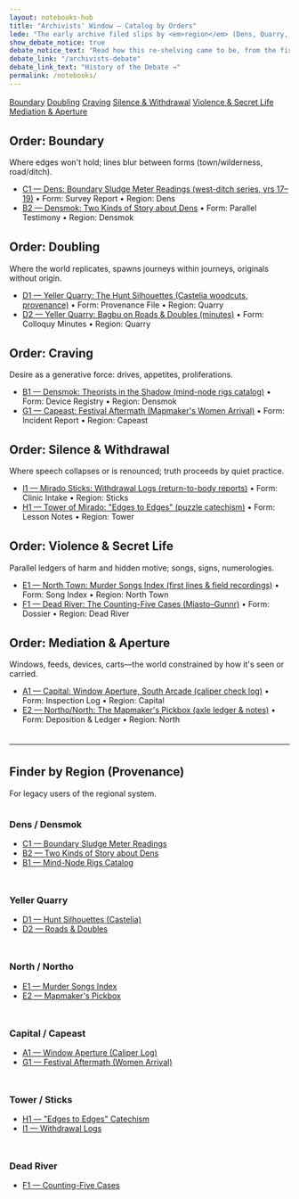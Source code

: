 ```yaml
---
layout: notebooks-hub
title: "Archivists' Window — Catalog by Orders"
lede: "The early archive filed slips by <em>region</em> (Dens, Quarry, Capital, etc.). This catalog adopts the <em>Orders</em> proposed in the South Arcade memorandum: we shelve by what reality a slip performs (boundary, doubling, craving, silence, violence, mediation), with region kept as secondary provenance."
show_debate_notice: true
debate_notice_text: "Read how this re-shelving came to be, from the first regional drawers to the present \"Orders.\""
debate_link: "/archivists-debate"
debate_link_text: "History of the Debate →"
permalink: /notebooks/
---
```


<!-- quick index: by order -->
<nav aria-label="Orders index" style="margin:1rem 0;">
  <a class="quickkit-pill" href="#order-boundary">Boundary</a>
  <a class="quickkit-pill" href="#order-doubling">Doubling</a>
  <a class="quickkit-pill" href="#order-craving">Craving</a>
  <a class="quickkit-pill" href="#order-silence">Silence &amp; Withdrawal</a>
  <a class="quickkit-pill" href="#order-violence">Violence &amp; Secret Life</a>
  <a class="quickkit-pill" href="#order-mediation">Mediation &amp; Aperture</a>
</nav>

<!-- ORDER: Boundary -->
<section id="order-boundary" style="margin-top:2rem;">
  <h2>Order: Boundary</h2>
  <p class="section-blurb">Where edges won't hold; lines blur between forms (town/wilderness, road/ditch).</p>
  <ul class="link-list">
    <li>
      <a href="{{ '/notebooks/archivist-c1' | relative_url }}">C1 — Dens: Boundary Sludge Meter Readings (west-ditch series, yrs 17–19)</a>
      <span class="meta"> • Form: Survey Report • Region: Dens</span>
    </li>
    <li>
      <a href="{{ '/notebooks/archivist-b2' | relative_url }}">B2 — Densmok: Two Kinds of Story about Dens</a>
      <span class="meta"> • Form: Parallel Testimony • Region: Densmok</span>
    </li>
  </ul>
</section>

<!-- ORDER: Doubling -->
<section id="order-doubling" style="margin-top:2rem;">
  <h2>Order: Doubling</h2>
  <p class="section-blurb">Where the world replicates, spawns journeys within journeys, originals without origin.</p>
  <ul class="link-list">
    <li>
      <a href="{{ '/notebooks/archivist-d1' | relative_url }}">D1 — Yeller Quarry: The Hunt Silhouettes (Castelia woodcuts, provenance)</a>
      <span class="meta"> • Form: Provenance File • Region: Quarry</span>
    </li>
    <li>
      <a href="{{ '/notebooks/archivist-d2' | relative_url }}">D2 — Yeller Quarry: Bagbu on Roads &amp; Doubles (minutes)</a>
      <span class="meta"> • Form: Colloquy Minutes • Region: Quarry</span>
    </li>
  </ul>
</section>

<!-- ORDER: Craving -->
<section id="order-craving" style="margin-top:2rem;">
  <h2>Order: Craving</h2>
  <p class="section-blurb">Desire as a generative force: drives, appetites, proliferations.</p>
  <ul class="link-list">
    <li>
      <a href="{{ '/notebooks/archivist-b1' | relative_url }}">B1 — Densmok: Theorists in the Shadow (mind-node rigs catalog)</a>
      <span class="meta"> • Form: Device Registry • Region: Densmok</span>
    </li>
    <li>
      <a href="{{ '/notebooks/archivist-g1' | relative_url }}">G1 — Capeast: Festival Aftermath (Mapmaker's Women Arrival)</a>
      <span class="meta"> • Form: Incident Report • Region: Capeast</span>
    </li>
  </ul>
</section>

<!-- ORDER: Silence & Withdrawal -->
<section id="order-silence" style="margin-top:2rem;">
  <h2>Order: Silence &amp; Withdrawal</h2>
  <p class="section-blurb">Where speech collapses or is renounced; truth proceeds by quiet practice.</p>
  <ul class="link-list">
    <li>
      <a href="{{ '/notebooks/archivist-i1' | relative_url }}">I1 — Mirado Sticks: Withdrawal Logs (return-to-body reports)</a>
      <span class="meta"> • Form: Clinic Intake • Region: Sticks</span>
    </li>
    <li>
      <a href="{{ '/notebooks/archivist-h1' | relative_url }}">H1 — Tower of Mirado: "Edges to Edges" (puzzle catechism)</a>
      <span class="meta"> • Form: Lesson Notes • Region: Tower</span>
    </li>
  </ul>
</section>

<!-- ORDER: Violence & Secret Life -->
<section id="order-violence" style="margin-top:2rem;">
  <h2>Order: Violence &amp; Secret Life</h2>
  <p class="section-blurb">Parallel ledgers of harm and hidden motive; songs, signs, numerologies.</p>
  <ul class="link-list">
    <li>
      <a href="{{ '/notebooks/archivist-e1' | relative_url }}">E1 — North Town: Murder Songs Index (first lines &amp; field recordings)</a>
      <span class="meta"> • Form: Song Index • Region: North Town</span>
    </li>
    <li>
      <a href="{{ '/notebooks/archivist-f1' | relative_url }}">F1 — Dead River: The Counting-Five Cases (Miasto–Gunnr)</a>
      <span class="meta"> • Form: Dossier • Region: Dead River</span>
    </li>
  </ul>
</section>

<!-- ORDER: Mediation & Aperture -->
<section id="order-mediation" style="margin-top:2rem;">
  <h2>Order: Mediation &amp; Aperture</h2>
  <p class="section-blurb">Windows, feeds, devices, carts—the world constrained by how it's seen or carried.</p>
  <ul class="link-list">
    <li>
      <a href="{{ '/notebooks/archivist-a1' | relative_url }}">A1 — Capital: Window Aperture, South Arcade (caliper check log)</a>
      <span class="meta"> • Form: Inspection Log • Region: Capital</span>
    </li>
    <li>
      <a href="{{ '/notebooks/archivist-e2' | relative_url }}">E2 — Northo/North: The Mapmaker's Pickbox (axle ledger &amp; notes)</a>
      <span class="meta"> • Form: Deposition &amp; Ledger • Region: North</span>
    </li>
  </ul>
</section>

<hr style="margin:2.25rem 0;"/>

<!-- Secondary finder: by region -->
<h2>Finder by Region (Provenance)</h2>
<p class="section-blurb">For legacy users of the regional system.</p>
<div class="grid-2" style="display:grid;grid-template-columns:repeat(auto-fit,minmax(260px,1fr));gap:0.75rem;">
  <div class="region-card">
    <h3>Dens / Densmok</h3>
    <ul class="link-list small">
      <li><a href="{{ '/notebooks/archivist-c1' | relative_url }}">C1 — Boundary Sludge Meter Readings</a></li>
      <li><a href="{{ '/notebooks/archivist-b2' | relative_url }}">B2 — Two Kinds of Story about Dens</a></li>
      <li><a href="{{ '/notebooks/archivist-b1' | relative_url }}">B1 — Mind-Node Rigs Catalog</a></li>
    </ul>
  </div>
  <div class="region-card">
    <h3>Yeller Quarry</h3>
    <ul class="link-list small">
      <li><a href="{{ '/notebooks/archivist-d1' | relative_url }}">D1 — Hunt Silhouettes (Castelia)</a></li>
      <li><a href="{{ '/notebooks/archivist-d2' | relative_url }}">D2 — Roads &amp; Doubles</a></li>
    </ul>
  </div>
  <div class="region-card">
    <h3>North / Northo</h3>
    <ul class="link-list small">
      <li><a href="{{ '/notebooks/archivist-e1' | relative_url }}">E1 — Murder Songs Index</a></li>
      <li><a href="{{ '/notebooks/archivist-e2' | relative_url }}">E2 — Mapmaker's Pickbox</a></li>
    </ul>
  </div>
  <div class="region-card">
    <h3>Capital / Capeast</h3>
    <ul class="link-list small">
      <li><a href="{{ '/notebooks/archivist-a1' | relative_url }}">A1 — Window Aperture (Caliper Log)</a></li>
      <li><a href="{{ '/notebooks/archivist-g1' | relative_url }}">G1 — Festival Aftermath (Women Arrival)</a></li>
    </ul>
  </div>
  <div class="region-card">
    <h3>Tower / Sticks</h3>
    <ul class="link-list small">
      <li><a href="{{ '/notebooks/archivist-h1' | relative_url }}">H1 — "Edges to Edges" Catechism</a></li>
      <li><a href="{{ '/notebooks/archivist-i1' | relative_url }}">I1 — Withdrawal Logs</a></li>
    </ul>
  </div>
  <div class="region-card">
    <h3>Dead River</h3>
    <ul class="link-list small">
      <li><a href="{{ '/notebooks/archivist-f1' | relative_url }}">F1 — Counting-Five Cases</a></li>
    </ul>
  </div>
</div>